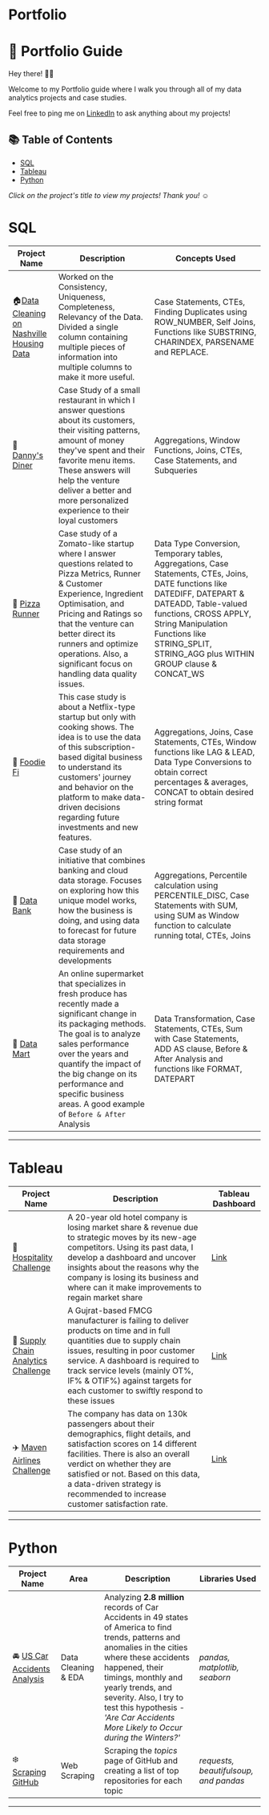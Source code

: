 # Portfolio
# :book: Portfolio Guide

Hey there! 🙋‍♀️

Welcome to my Portfolio guide where I walk you through all of my data analytics projects and case studies.

Feel free to ping me on [LinkedIn](https://www.linkedin.com/in/mubeena-hussain-a357b920b) to ask anything about my projects!

## :books: Table of Contents

- [SQL](#sql)
- [Tableau](#tableau)
- [Python](#python)

 *Click on the project's title to view my projects! Thank you!* ☺️
 
 # SQL
 
 Project Name| Description|Concepts Used
 ------------|------------|------------
:house:[Data Cleaning on Nashville Housing Data](https://github.com/PriyaPalak/Data-Cleaning-on-Nashville-Housing-Data)| Worked on the Consistency, Uniqueness, Completeness, Relevancy of the Data. Divided a single column containing multiple pieces of information into multiple columns to make it more useful.|Case Statements, CTEs, Finding Duplicates using ROW_NUMBER, Self Joins, Functions like SUBSTRING, CHARINDEX, PARSENAME and REPLACE.
:spaghetti: [Danny's Diner](https://github.com/PriyaPalak/8-Week-SQL-Challenge/tree/main/Case%20Study%20%231%20-%20Danny's%20Diner)|Case Study of a small restaurant in which I answer questions about its customers, their visiting patterns, amount of money they've spent and their favorite menu items. These answers will help the venture deliver a better and more personalized experience to their loyal customers  | Aggregations, Window Functions, Joins, CTEs, Case Statements, and Subqueries   |
:pizza: [Pizza Runner](https://github.com/PriyaPalak/8-Week-SQL-Challenge/tree/main/Case%20Study%20%232%20-%20Pizza%20Runner)| Case study of a Zomato-like startup where I answer questions related to Pizza Metrics, Runner & Customer Experience, Ingredient Optimisation, and Pricing and Ratings so that the venture can better direct its runners and optimize operations. Also, a significant focus on handling data quality issues.    | Data Type Conversion, Temporary tables, Aggregations, Case Statements, CTEs, Joins, DATE functions like DATEDIFF, DATEPART & DATEADD, Table-valued functions, CROSS APPLY, String Manipulation Functions like STRING_SPLIT, STRING_AGG plus WITHIN GROUP clause & CONCAT_WS   |
:ramen: [Foodie Fi](https://github.com/PriyaPalak/8-Week-SQL-Challenge/tree/main/Case%20Study%20%233%20-%20Foodie-Fi)| This case study is about a Netflix-type startup but only with cooking shows. The idea is to use the data of this subscription-based digital business to understand its customers' journey and behavior on the platform to make data-driven decisions regarding future investments and new features.   |  Aggregations, Joins, Case Statements, CTEs, Window functions like LAG & LEAD, Data Type Conversions to obtain correct percentages & averages, CONCAT to obtain desired string format |
:money_with_wings: [Data Bank](https://github.com/PriyaPalak/8-Week-SQL-Challenge/tree/main/Case%20Study%20%234%20-%20Data%20Bank)| Case study of an initiative that combines banking and cloud data storage. Focuses on exploring how this unique model works, how the business is doing, and using data to forecast for future data storage requirements and developments   | Aggregations, Percentile calculation using PERCENTILE_DISC, Case Statements with SUM, using SUM as Window function to calculate running total, CTEs, Joins  |
:convenience_store: [Data Mart](https://github.com/PriyaPalak/8-Week-SQL-Challenge/tree/main/Case%20Study%20%235%20-%20Data%20Mart)| An online supermarket that specializes in fresh produce has recently made a significant change in its packaging methods. The goal is to analyze sales performance over the years and quantify the impact of the big change on its performance and specific business areas. A good example of `Before & After` Analysis   | Data Transformation, Case Statements, CTEs, Sum with Case Statements, ADD AS clause, Before & After Analysis and functions like FORMAT, DATEPART     |
***

# Tableau

 Project Name| Description| Tableau Dashboard 
 ------------|------------|------------
 :hotel: [Hospitality Challenge](https://public.tableau.com/app/profile/mubeena.hussain/viz/HospitalityChallenge_17198416203160/DashboardInsights) | A 20-year old hotel company is losing market share & revenue due to strategic moves by its new-age competitors. Using its past data, I develop a dashboard and uncover insights about the reasons why the company is losing its business and where can it make improvements to regain market share  |  [Link](https://public.tableau.com/app/profile/mubeena.hussain/viz/HospitalityChallenge_17198416203160/DashboardInsights) |
 :truck: [Supply Chain Analytics Challenge](https://github.com/PriyaPalak/Supply-Chain-Analytics-Challenge)| A Gujrat-based FMCG manufacturer is failing to deliver products on time and in full quantities due to supply chain issues, resulting in poor customer service. A dashboard is required to track service levels (mainly OT%, IF% & OTIF%) against targets for each customer to swiftly respond to these issues  |  [Link](https://public.tableau.com/app/profile/priya.palak7639/viz/FMCGChallenge/Story1) |
 :airplane: [Maven Airlines Challenge](https://github.com/PriyaPalak/MavenAirlinesChallenge) | The company has data on 130k passengers about their demographics, flight details, and satisfaction scores on 14 different facilities. There is also an overall verdict on whether they are satisfied or not. Based on this data, a data-driven strategy is recommended to increase customer satisfaction rate.| [Link](https://github.com/PriyaPalak/MavenAirlinesChallenge)
 
 ***
 
 # Python
 
 Project Name|Area | Description|Libraries Used
 ------------|------------|------------|-----------
 :oncoming_automobile: [US Car Accidents Analysis](https://github.com/PriyaPalak/EDA-on-US-Car-Accidents)| Data Cleaning & EDA   | Analyzing **2.8 million** records of Car Accidents in 49 states of America to find trends, patterns and anomalies in the cities where these accidents happened, their timings, monthly and yearly trends, and severity. Also, I try to test this hypothesis - *'Are Car Accidents More Likely to Occur during the Winters?'*   | *pandas, matplotlib, seaborn*  |
 :snowflake: [Scraping GitHub](https://github.com/PriyaPalak/Scraping-GitHub) | Web Scraping | Scraping the *topics* page of GitHub and creating a list of top repositories for each topic   | *requests, beautifulsoup, and pandas* |
***
